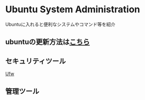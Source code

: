 # Ubuntu System Administration
Ubuntuに入れると便利なシステムやコマンド等を紹介

## ubuntuの更新方法は[こちら](https://github.com/kazu71/Ubuntu_Syste_Administration/tree/7bcb768b7667697d76fe6ac88d2f013648b3158c/update_system)

## セキュリティツール
[Ufw](UFW_System/README.md)

## 管理ツール
